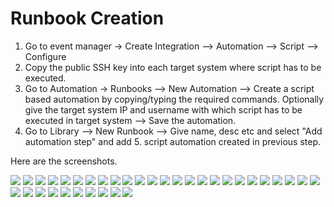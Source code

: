 # Runbook Creation

1. Go to event manager -> Create Integration --> Automation --> Script --> Configure 
2. Copy the public SSH key into each target system where script has to be executed. 
3. Go to Automation -> Runbooks --> New Automation --> Create a script based automation by copying/typing the required commands. Optionally give the target system IP and username with which script has to be executed in target system --> Save the automation.
4. Go to Library --> New Runbook --> Give name, desc etc and select "Add automation step" and add 5. script automation created in previous step.


Here are the screenshots.

<img src="images/image-11.png">
<img src="images/image-12.png">
<img src="images/image-13.png">
<img src="images/image-14.png">
<img src="images/image-15.png">
<img src="images/image-16.png">
<img src="images/image-17.png">
<img src="images/image-18.png">
<img src="images/image-19.png">
<img src="images/image-20.png">
<img src="images/image-21.png">
<img src="images/image-22.png">
<img src="images/image-23.png">
<img src="images/image-24.png">
<img src="images/image-25.png">
<img src="images/image-26.png">
<img src="images/image-27.png">
<img src="images/image-28.png">
<img src="images/image-29.png">
<img src="images/image-30.png">
<img src="images/image-31.png">
<img src="images/image-32.png">
<img src="images/image-33.png">
<img src="images/image-34.png">
<img src="images/image-35.png">
<img src="images/image-36.png">
<img src="images/image-37.png">
<img src="images/image-38.png">
<img src="images/image-39.png">
<img src="images/image-40.png">
<img src="images/image-41.png">
<img src="images/image-42.png">
<img src="images/image-43.png">
<img src="images/image-44.png">
<img src="images/image-45.png">

